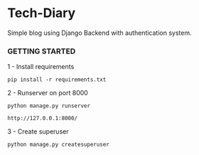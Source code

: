 # Tech-Diary

Simple blog using Django Backend with authentication system.

### GETTING STARTED

1 - Install requirements 
```
pip install -r requirements.txt
```

2 - Runserver on port 8000
```
python manage.py runserver

http://127.0.0.1:8000/
```

3 - Create superuser 
```
python manage.py createsuperuser
```
